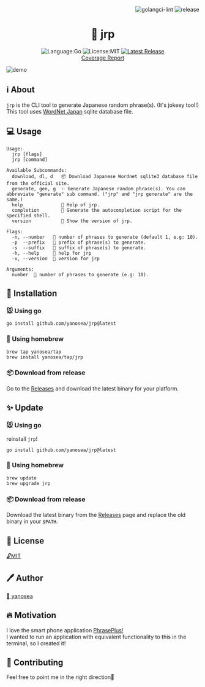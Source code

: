 <div align="right">

![golangci-lint](https://github.com/yanosea/jrp/actions/workflows/golangci-lint.yml/badge.svg)
![release](https://github.com/yanosea/jrp/actions/workflows/release.yml/badge.svg)

</div>

<div align="center">

# 🎲 jrp

![Language:Go](https://img.shields.io/static/v1?label=Language&message=Go&color=blue&style=flat-square)
![License:MIT](https://img.shields.io/static/v1?label=License&message=MIT&color=blue&style=flat-square)
[![Latest Release](https://img.shields.io/github/v/release/yanosea/jrp?style=flat-square)](https://github.com/yanosea/jrp/releases/latest)
<br/>
[Coverage Report](https://yanosea.github.io/jrp)

</div>

![demo](docs/demo.gif "demo")

## ℹ️ About

`jrp` is the CLI tool to generate Japanese random phrase(s). (It's jokeey tool!)  
This tool uses [WordNet Japan](https://bond-lab.github.io/wnja/jpn/downloads.html) sqlite database file.

## 💻 Usage

```
Usage:
  jrp [flags]
  jrp [command]

Available Subcommands:
  download, dl, d   📦 Download Japanese Wordnet sqlite3 database file from the official site.
  generate, gen, g  ✨ Generate Japanese random phrase(s). You can abbreviate "generate" sub command. ("jrp" and "jrp generate" are the same.)
  help              🤝 Help of jrp.
  completion        🔧 Generate the autocompletion script for the specified shell.
  version           🔖 Show the version of jrp.

Flags:
  -n, --number   🔢 number of phrases to generate (default 1, e.g: 10).
  -p  --prefix   💬 prefix of phrase(s) to generate.
  -s  --suffix   💬 suffix of phrase(s) to generate.
  -h, --help     🤝 help for jrp
  -v, --version  🔖 version for jrp

Arguments:
  number  🔢 number of phrases to generate (e.g: 10).
```

## 🔧 Installation

### 🐭 Using go

```
go install github.com/yanosea/jrp@latest
```

### 🍺 Using homebrew

```
brew tap yanosea/tap
brew install yanosea/tap/jrp
```

### 📦 Download from release

Go to the [Releases](https://github.com/yanosea/jrp/releases) and download the latest binary for your platform.

## ✨ Update

### 🐭 Using go

reinstall `jrp`!

```
go install github.com/yanosea/jrp@latest
```

### 🍺 Using homebrew

```
brew update
brew upgrade jrp
```

### 📦 Download from release

Download the latest binary from the [Releases](https://github.com/yanosea/jrp/releases) page and replace the old binary in your `$PATH`.

## 📃 License

[🔓MIT](./LICENSE)

## 🖊️ Author

[🏹 yanosea](https://github.com/yanosea)

## 🔥 Motivation

I love the smart phone application [PhrasePlus!](https://www.phraseplus.org)  
I wanted to run an application with equivalent functionality to this in the terminal, so I created it!

## 🤝 Contributing

Feel free to point me in the right direction🙏
